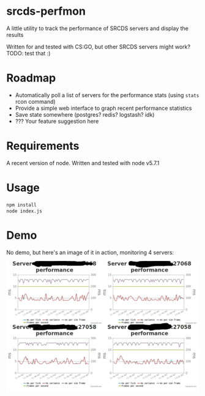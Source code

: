# srcds-perfmon
A little utility to track the performance of SRCDS servers and display
the results

Written for and tested with CS:GO, but other SRCDS servers might work?
TODO: test that :)

# Roadmap

* Automatically poll a list of servers for the performance stats (using `stats` rcon command)
* Provide a simple web interface to graph recent performance statistics
* Save state somewhere (postgres? redis? logstash? idk)
* ??? Your feature suggestion here

# Requirements

A recent version of node. Written and tested with node v5.7.1 

# Usage

```
npm install 
node index.js
```

# Demo

No demo, but here's an image of it in action, monitoring 4 servers:

![image](https://raw.githubusercontent.com/opensourcelan/srcds-perfmon/master/images/srcds-perfmon.png)


